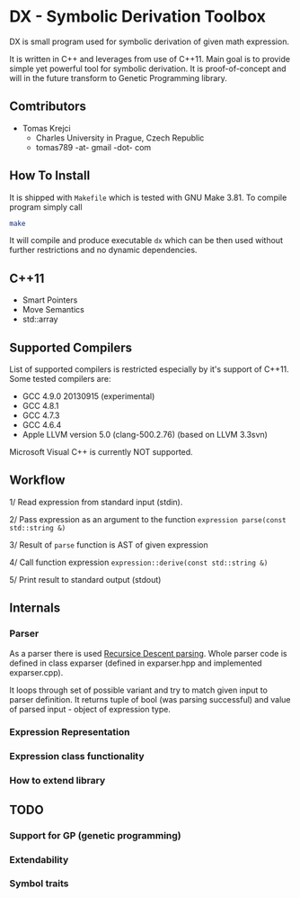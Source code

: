 DX - Symbolic Derivation Toolbox
================================

DX is small program used for symbolic derivation of given math expression.

It is written in C++ and leverages from use of C++11. Main goal is to provide simple
yet powerful tool for symbolic derivation. It is proof-of-concept and will in the 
future transform to Genetic Programming library.

Comtributors
------------

* Tomas Krejci
  * Charles University in Prague, Czech Republic
  * tomas789 -at- gmail -dot- com

How To Install
--------------

It is shipped with `Makefile` which is tested with GNU Make 3.81. To compile
program simply call

```bash
make
```

It will compile and produce executable `dx` which can be then used without
further restrictions and no dynamic dependencies.

C++11
-----

* Smart Pointers
* Move Semantics
* std::array

Supported Compilers
-------------------

List of supported compilers is restricted especially by it's support of C++11.
Some tested compilers are:

* GCC 4.9.0 20130915 (experimental)
* GCC 4.8.1
* GCC 4.7.3
* GCC 4.6.4
* Apple LLVM version 5.0 (clang-500.2.76) (based on LLVM 3.3svn)

Microsoft Visual C++ is currently NOT supported.

Workflow
--------

 1/ Read expression from standard input (stdin).
 
 2/ Pass expression as an argument to the function 
        `expression parse(const std::string &)`
 
 3/ Result of `parse` function is AST of given expression

 4/ Call function expression 
        `expression::derive(const std::string &)`

 5/ Print result to standard output (stdout)


Internals
---------

### Parser

As a parser there is used [Recursice Descent parsing](http://en.wikipedia.org/wiki/Recursive_descent_parser). Whole parser code is defined in class exparser (defined in exparser.hpp and implemented exparser.cpp).

It loops through set of possible variant and try to match given input to parser definition. It returns tuple of bool (was parsing successful) and value of parsed input - object of expression type.

### Expression Representation
### Expression class functionality
### How to extend library

TODO
----

### Support for GP (genetic programming)
### Extendability
### Symbol traits
